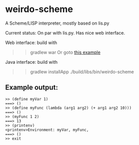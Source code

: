 weirdo-scheme
=============

A Scheme/LISP interpreter, mostly based on lis.py

Current status: On par with lis.py. Has nice web interface.

Web interface: build with 
>> gradlew war
Or goto [this example](http://www.tapire-solutions.net/lisp/)

Java interface: build with 
>> gradlew installApp 
>> ./build/libs/bin/weirdo-scheme

Example output:
---------------

```
>> (define myVar 1)
===> ()
>> (define myFunc (lambda (arg1 arg2) (+ arg1 arg2 10)))
===> ()
>> (myFunc 1 2)
===> 13
>> (printenv)
<printenv>Environment: myVar, myFunc, 
===> ()
>> exit
```

